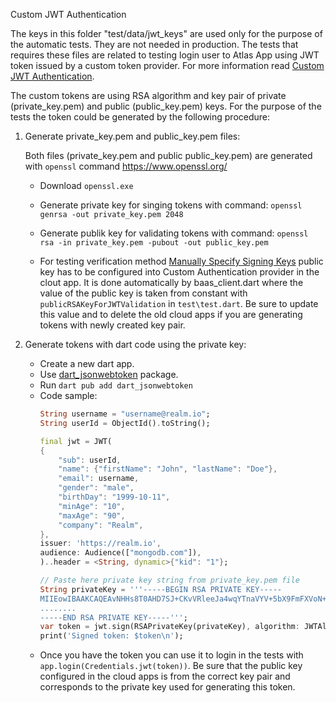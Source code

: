 Custom JWT Authentication

The keys in this folder "test/data/jwt_keys" are used only for the purpose of the automatic tests.
They are not needed in production.
The tests that requires these files are related to testing login user to Atlas App using JWT token issued by a custom token provider. For more information read [Custom JWT Authentication](https://www.mongodb.com/docs/atlas/app-services/authentication/custom-jwt/).

The custom tokens are using RSA algorithm and key pair of private (private_key.pem) and public (public_key.pem) keys.
For the purpose of the tests the token could be generated by the following procedure:

1. Generate private_key.pem and public_key.pem files:

    Both files (private_key.pem and public public_key.pem) are generated with `openssl` command https://www.openssl.org/

    * Download `openssl.exe`

    * Generate private key for singing tokens with command: `openssl genrsa -out private_key.pem 2048`

    * Generate publik key for validating tokens with command: `openssl rsa -in private_key.pem -pubout -out public_key.pem`

    * For testing verification method [Manually Specify Signing Keys](https://www.mongodb.com/docs/atlas/app-services/authentication/custom-jwt/#manually-specify-signing-keys) public key has to be configured into Custom Authentication provider in the clout app. It is done automatically by baas_client.dart where the value of the public key is taken from constant with `publicRSAKeyForJWTValidation` in `test\test.dart`. Be sure to update this value and to delete the old cloud apps if you are generating tokens with newly created key pair.

2. Generate tokens with dart code using the private key:
    * Create a new dart app.
    * Use [dart_jsonwebtoken](https://pub.dev/packages/dart_jsonwebtoken) package.
    * Run `dart pub add dart_jsonwebtoken`
    * Code sample:
        ```dart
        String username = "username@realm.io";
        String userId = ObjectId().toString();

        final jwt = JWT(
        {
            "sub": userId,
            "name": {"firstName": "John", "lastName": "Doe"},
            "email": username,
            "gender": "male",
            "birthDay": "1999-10-11",
            "minAge": "10",
            "maxAge": "90",
            "company": "Realm",
        },
        issuer: 'https://realm.io',
        audience: Audience(["mongodb.com"]),
        )..header = <String, dynamic>{"kid": "1"};

        // Paste here private key string from private_key.pem file
        String privateKey = '''-----BEGIN RSA PRIVATE KEY-----
        MIIEowIBAAKCAQEAvNHHs8T0AHD7SJ+CKvVRleeJa4wqYTnaVYV+5bX9FmFXVoN+
        ........
        -----END RSA PRIVATE KEY-----''';
        var token = jwt.sign(RSAPrivateKey(privateKey), algorithm: JWTAlgorithm.RS256, expiresIn: Duration(minutes: 3));
        print('Signed token: $token\n');
        ```
    * Once you have the token you can use it to login in the tests with `app.login(Credentials.jwt(token))`. Be sure that the public key configured in the cloud apps is from the correct key pair and corresponds to the private key used for generating this token.



